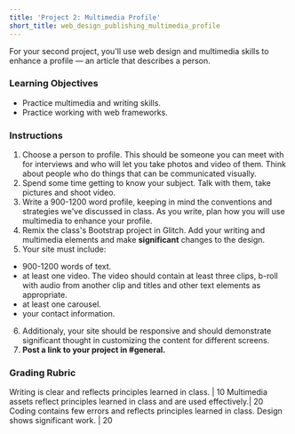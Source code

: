 ```yaml
---
title: 'Project 2: Multimedia Profile'
short_title: web_design_publishing_multimedia_profile
---
```


For your second project, you'll use web design and multimedia skills to enhance a profile &mdash; an article that describes a person.

### Learning Objectives

- Practice multimedia and writing skills.
- Practice working with web frameworks.

### Instructions

1. Choose a person to profile. This should be someone you can meet with for interviews and who will let you take photos and video of them. Think about people who do things that can be communicated visually.
2. Spend some time getting to know your subject. Talk with them, take pictures and shoot video.
3. Write a 900-1200 word profile, keeping in mind the conventions and strategies we've discussed in class. As you write, plan how you will use multimedia to enhance your profile.
4. Remix the class's Bootstrap project in Glitch. Add your writing and multimedia elements and make <strong>significant</strong> changes to the design.
5. Your site must include:
  - 900-1200 words of text.
  - at least one video. The video should contain at least three clips, b-roll with audio from another clip and titles and other text elements as appropriate.
  - at least one carousel.
  - your contact information.
6. Additionaly, your site should be responsive and should demonstrate significant thought in customizing the content for different screens.
7. __Post a link to your project in #general.__

### Grading Rubric

Writing is clear and reflects principles learned in class. | 10
Multimedia assets reflect principles learned in class and are used effectively.| 20
Coding contains few errors and reflects principles learned in class. Design shows significant work. | 20
